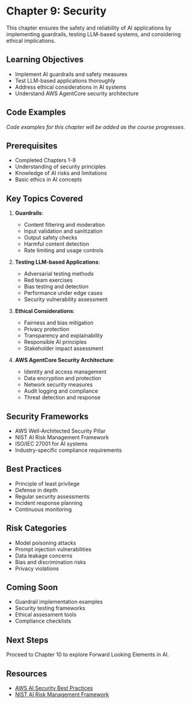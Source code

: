 # Chapter 9: Security

This chapter ensures the safety and reliability of AI applications by implementing guardrails, testing LLM-based systems, and considering ethical implications.

## Learning Objectives
- Implement AI guardrails and safety measures
- Test LLM-based applications thoroughly
- Address ethical considerations in AI systems
- Understand AWS AgentCore security architecture

## Code Examples
*Code examples for this chapter will be added as the course progresses.*

## Prerequisites
- Completed Chapters 1-8
- Understanding of security principles
- Knowledge of AI risks and limitations
- Basic ethics in AI concepts

## Key Topics Covered
1. **Guardrails**:
   - Content filtering and moderation
   - Input validation and sanitization
   - Output safety checks
   - Harmful content detection
   - Rate limiting and usage controls

2. **Testing LLM-based Applications**:
   - Adversarial testing methods
   - Red team exercises
   - Bias testing and detection
   - Performance under edge cases
   - Security vulnerability assessment

3. **Ethical Considerations**:
   - Fairness and bias mitigation
   - Privacy protection
   - Transparency and explainability
   - Responsible AI principles
   - Stakeholder impact assessment

4. **AWS AgentCore Security Architecture**:
   - Identity and access management
   - Data encryption and protection
   - Network security measures
   - Audit logging and compliance
   - Threat detection and response

## Security Frameworks
- AWS Well-Architected Security Pillar
- NIST AI Risk Management Framework
- ISO/IEC 27001 for AI systems
- Industry-specific compliance requirements

## Best Practices
- Principle of least privilege
- Defense in depth
- Regular security assessments
- Incident response planning
- Continuous monitoring

## Risk Categories
- Model poisoning attacks
- Prompt injection vulnerabilities
- Data leakage concerns
- Bias and discrimination risks
- Privacy violations

## Coming Soon
- Guardrail implementation examples
- Security testing frameworks
- Ethical assessment tools
- Compliance checklists

## Next Steps
Proceed to Chapter 10 to explore Forward Looking Elements in AI.

## Resources
- [AWS AI Security Best Practices](https://aws.amazon.com/ai/responsible-ai/)
- [NIST AI Risk Management Framework](https://www.nist.gov/itl/ai-risk-management-framework)
